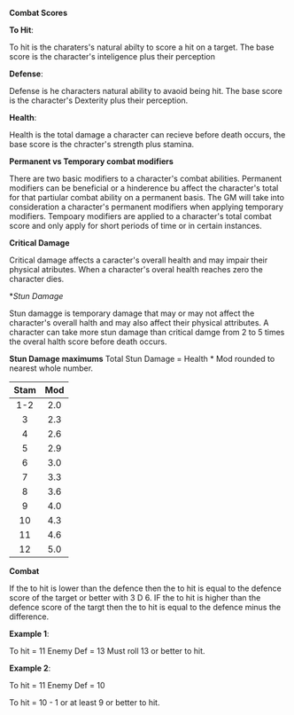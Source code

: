 **Combat Scores**

**To Hit**:

To hit is the charaters's natural abilty to score a hit on a target. The base score is the character's inteligence plus their perception

**Defense**: 

Defense is he characters natural ability to avaoid being hit. The base score is the character's Dexterity plus their perception.

**Health**:

Health is the total damage a character can recieve before death occurs, the base score is the chracter's strength plus stamina.


**Permanent vs Temporary combat modifiers**

There are two basic modifiers to a character's combat abilities. Permanent modifiers can be beneficial or a hinderence bu affect the character's total  for that partiular combat ability on a permanent basis. The GM will take into consideration a character's permanent modifiers when applying temporary modifiers. Tempoary modifiers are applied to a character's total combat score and only apply for short periods of time or in certain instances.

**Critical Damage**

Critical damage affects a caracter's overall health and may impair their physical atributes. When a character's overal health reaches zero the character dies.

**Stun Damage*

Stun damagge is temporary damage that may or may not affect the character's overall halth and may also affect their physical attributes. A character can take more stun damage than critical damge from 2 to 5 times the overal halth score before death occurs.

**Stun Damage maximums** Total Stun Damage = Health *  Mod rounded to nearest whole number.

|**Stam**   |**Mod**   |
|:---------:|:--------:|
|  1-2      |  2.0     |
|  3        |  2.3     |
|  4        |  2.6     |
|  5        |  2.9     |
|  6        |  3.0     |
|  7        |  3.3     |
|  8        |  3.6     |
|  9        |  4.0     |
|  10       |  4.3     |
|  11       |  4.6     |
|  12       |  5.0     |

**Combat**

If the  to hit is lower than the defence then the to hit is equal to the defence score of the target or better with 3 D 6. 
IF the to hit is higher than the defence score of the targt then the to hit is equal to the defence minus the difference.

**Example 1**:

To hit = 11
Enemy Def = 13
Must roll 13 or better to hit.

**Example 2**:

To hit = 11
Enemy Def = 10

To hit = 10 - 1 or at least 9 or better to hit.
